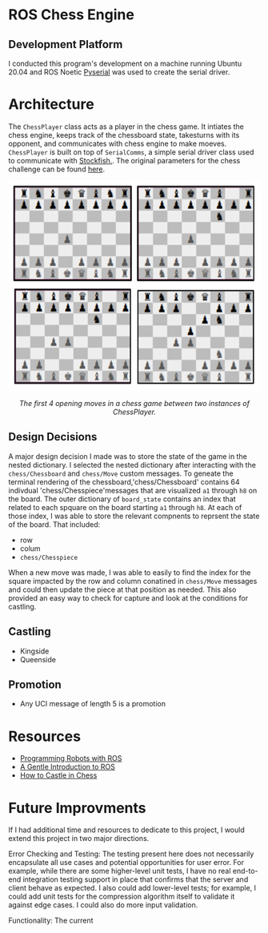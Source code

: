 # ROS Chess Engine


## Development Platform
I conducted this program's development on a machine running Ubuntu 20.04 and ROS Noetic  [Pyserial](https://pyserial.readthedocs.io/en/latest/pyserial.html) was used to create the serial driver.

# Architecture
The `ChessPlayer` class acts as a player in the chess game. It intiates the chess engine, keeps track of the chessboard state, takesturns with its opponent, and communicates with chess engine to make moeves. `ChessPlayer` is built on top of `SerialComms`, a simple serial driver class used to communicate with [Stockfish.](https://stockfishchess.org/). The original parameters for the chess challenge can be found [here](https://github.com/WHOIGit/ros-chess-challenge).

<p align="center">
  <img width="580" height="420" src="https://github.com/amfry/sp23-ros-chess-challenge/blob/main/docs/chess_opening_seq.png">
</p>
<p <p align="center">
  <em>The first 4 opening moves in a chess game between two instances of ChessPlayer.</em>
</p>

## Design Decisions
A major design decision I made was to store the state of the game in the nested dictionary. I selected the nested dictionary after interacting with the `chess/Chessboard` and `chess/Move` custom messages. To geneate the terminal rendering of the chessboard,'chess/Chessboard' contains 64 indivdual 'chess/Chesspiece'messages that are visualized `a1` through `h8` on the board. The outer dictionary of `board_state` contains an index that related to each spquare on the board starting `a1` through `h8`. At each of those index, I was able to store the relevant compnents to reprsent the state of the board. That included: 
  - row
  - colum
  - `chess/Chesspiece`
  
  When a new move was made, I was able to easily to find the index for the square impacted by the row and column conatined in `chess/Move` messages and could then update the piece at that position as needed. This also provided an easy way to check for capture and look at the conditions for castling.

## Castling
- Kingside
- Queenside
## Promotion
- Any UCI message of length 5 is a promotion

# Resources
- [Programming Robots with ROS](https://www.oreilly.com/library/view/programming-robots-with/9781449325480/)
- [A Gentle Introduction to ROS](https://jokane.net/agitr/)
- [How to Castle in Chess](https://www.chess.com/article/view/how-to-castle-in-chess)

# Future Improvments
If I had additional time and resources to dedicate to this project, I would extend this project in two major directions.

Error Checking and Testing: The testing present here does not necessarily encapsulate all use cases and potential opportunities for user error. For example, while there are some higher-level unit tests, I have no real end-to-end integration testing support in place that confirms that the server and client behave as expected. I also could add lower-level tests; for example, I could add unit tests for the compression algorithm itself to validate it against edge cases. I could also do more input validation.

Functionality: The current 
